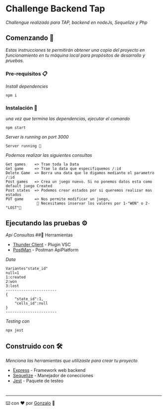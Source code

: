 # Challenge Backend Tap

_Challengue realizado para TAP, backend en nodeJs, Sequelize y Php_

## Comenzando 🚀

_Estas instrucciones te permitirán obtener una copia del proyecto en funcionamiento en tu máquina local para propósitos de desarrollo y pruebas._



### Pre-requisitos 📋

_Install dependencies_

```
npm i
```

### Instalación 🔧

_una vez que termina las dependencias, ejecutar el comando_

```
npm start
```

_Server is running on port 3000_

```
Server running 🐯
```

_Podemos realizar las siguientes consultas_
```
Get games    => Trae toda la Data
Get game     => Trae la data que especifiquemos /:id
Delete Game  => Borra una data que le digamos mediante el parametro /:id
Post games   => Crea un juego nuevo. Si no ponemos datos esta como default juego Created
Post states  => Podemos crear estados por si queremos realizar mas estados
PUT game     => Nos permite modificar un juego,
              🎃 Necesitamos inservar los valores por 1-"WON" o 2-"LOST"🎃
```
## Ejecutando las pruebas ⚙️

_Api Consultas_
##🧰 Herramientas
* [Thunder Client](https://www.npmjs.com/package/express)  - Plugin VSC
* [PostMan](https://www.postman.com/)  - Postman ApiPlatform


_Data_
```
Variantes"state_id"
null=1
1:created
2:won
3:lost
-----------------------
{
    "state_id":1,
    "cells_id":null
}
-----------------------
```

_Testing con_
```
npx jest
```
## Construido con 🛠️

_Menciona las herramientas que utilizaste para crear tu proyecto_

* [Express](https://www.npmjs.com/package/express)  - Framework web backend
* [Sequelize](https://sequelize.org/) - Manejador de conecciones
* [Jest](https://www.npmjs.com/package/jest) - Paquete de testeo
#
---
⌨️ con ❤️ por [Gonzalo](https://github.com/Sorakatop/) 🌠
